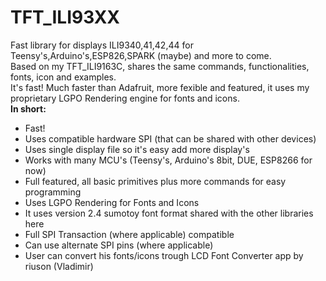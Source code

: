 # TFT_ILI93XX
Fast library for displays ILI9340,41,42,44 for Teensy's,Arduino's,ESP826,SPARK (maybe) and more to come.<br>
Based on my TFT_ILI9163C, shares the same commands, functionalities, fonts, icon and examples.<br>
It's fast! Much faster than Adafruit, more fexible and featured, it uses my proprietary LGPO Rendering engine for fonts and icons.<br>
<b>In short:</b><br>

 - Fast!
 - Uses compatible hardware SPI (that can be shared with other devices)
 - Uses single display file so it's easy add more display's
 - Works with many MCU's (Teensy's, Arduino's 8bit, DUE, ESP8266 for now)
 - Full featured, all basic primitives plus more commands for easy programming
 - Uses LGPO Rendering for Fonts and Icons
 - It uses version 2.4 sumotoy font format shared with the other libraries here
 - Full SPI Transaction (where applicable) compatible
 - Can use alternate SPI pins (where applicable)
 - User can convert his fonts/icons trough LCD Font Converter app by riuson (Vladimir)

